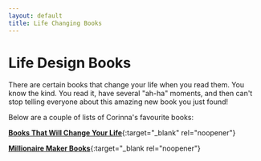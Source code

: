 ```yaml
---
layout: default
title: Life Changing Books
---
```


# Life Design Books
 
There are certain books that change your life when you read them. You know the kind. You read it, have several "ah-ha" moments, and then can't stop telling everyone about this amazing new book you just found!

Below are a couple of lists of Corinna's favourite books:

[**Books That Will Change Your Life**](https://www.amazon.co.uk/shop/influencer-645741b2?listId=2C7Y9MXKHF6KT&ref=cm_sw_em_r_inf_list_pub_influencer-645741b2_dp_MhwQTGB5Ac62O){:target="_blank" rel="noopener"}

[**Millionaire Maker Books**](https://www.amazon.co.uk/shop/influencer-645741b2?listId=3UABYFVCGMUTD&ref=cm_sw_em_r_inf_list_pub_influencer-645741b2_dp_vACklheJHadq7){:target="_blank rel="noopener"}
